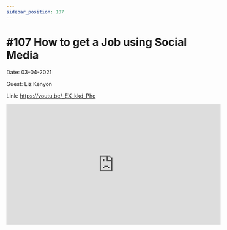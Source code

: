 ```yaml
---
sidebar_position: 107
---
```


# #107 How to get a Job using Social Media

Date: 03-04-2021

Guest: Liz Kenyon

Link: https://youtu.be/_EX_kkd_Phc

<iframe width="560" height="315" src="https://www.youtube.com/embed/_EX_kkd_Phc" title="YouTube video player" frameborder="0" allow="accelerometer; autoplay; clipboard-write; encrypted-media; gyroscope; picture-in-picture; web-share" allowfullscreen></iframe>